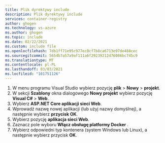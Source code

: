 ```yaml
---
title: Plik dyrektywy include
description: Plik dyrektywy include
services: container-registry
author: ghogen
ms.technology: vs-azure
ms.author: ghogen
ms.topic: include
ms.date: 02/22/2021
ms.custom: include file
ms.openlocfilehash: 7db1ff71e95c977ec0cf7b8ca6713e97de488cec
ms.sourcegitcommit: 5654b7a57a9af111a6f29239212d76086bc745c9
ms.translationtype: MT
ms.contentlocale: pl-PL
ms.lasthandoff: 03/03/2021
ms.locfileid: "101751126"
---
```

1. W menu programu Visual Studio wybierz pozycję **plik**  >  **Nowy**  >  **projekt**.
2. W sekcji **Szablony** okna dialogowego **Nowy projekt** wybierz pozycję **Visual C#**  >  **Web**.
3. Wybierz **ASP.NET Core aplikacji sieci Web**.
4. Wprowadź nazwę nowej aplikacji (lub użyj nazwy domyślnej), a następnie wybierz **przycisk OK**.
5. Wybierz pozycję **aplikacja sieci Web**.
6. Zaznacz pole wyboru **Włącz obsługę platformy Docker** .
7. Wybierz odpowiedni typ kontenera (system Windows lub Linux), a następnie wybierz przycisk **OK**.
